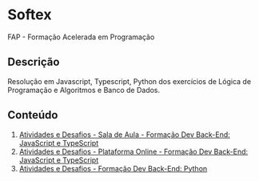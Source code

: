 # Softex
FAP - Formação Acelerada em Programação

## Descrição
Resolução em Javascript, Typescript, Python dos exercícios de Lógica de Programação e Algoritmos e Banco de Dados.

## Conteúdo
1. [Atividades e Desafios - Sala de Aula - Formação Dev Back-End: JavaScript e TypeScript](https://github.com/FrancisLauriano/Softex/tree/JavasScript_TypeScript)
2. [Atividades e Desafios - Plataforma Online - Formação Dev Back-End: JavaScript e TypeScript](https://github.com/FrancisLauriano/Softex/tree/JavaScript_TypeScript_joyclass)
3. [Atividades e Desafios - Formação Dev Back-End: Python](https://github.com/FrancisLauriano/Softex/tree/Python) 
